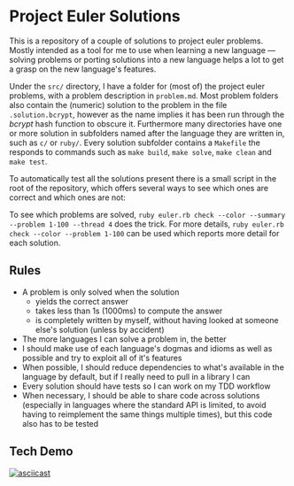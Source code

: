 # Project Euler Solutions

This is a repository of a couple of solutions to project euler problems. Mostly
intended as a tool for me to use when learning a new language — solving problems
or porting solutions into a new language helps a lot to get a grasp on the new
language's features.

Under the `src/` directory, I have a folder for (most of) the project euler
problems, with a problem description in `problem.md`. Most problem folders also
contain the (numeric) solution to the problem in the file `.solution.bcrypt`,
however as the name implies it has been run through the *bcrypt* hash function
to obscure it. Furthermore many directories have one or more solution in
subfolders named after the language they are written in, such as `c/` or
`ruby/`. Every solution subfolder contains a `Makefile` the responds to commands
such as `make build`, `make solve`, `make clean` and `make test`.

To automatically test all the solutions present there is a small script in the
root of the repository, which offers several ways to see which ones are correct
and which ones are not:

To see which problems are solved, 
`ruby euler.rb check --color --summary --problem 1-100 --thread 4` does the
trick. For more details, `ruby euler.rb check --color --problem 1-100` can be
used which reports more detail for each solution.

## Rules

  - A problem is only solved when the solution
      - yields the correct answer
      - takes less than 1s (1000ms) to compute the answer
      - is completely written by myself, without having looked at someone else's
        solution (unless by accident)
  - The more languages I can solve a problem in, the better
  - I should make use of each language's dogmas and idioms as well as possible
    and try to exploit all of it's features
  - When possible, I should reduce dependencies to what's available in the
    language by default, but if I really need to pull in a library I can
  - Every solution should have tests so I can work on my TDD workflow
  - When necessary, I should be able to share code across solutions (especially
    in languages where the standard API is limited, to avoid having to
    reimplement the same things multiple times), but this code also has to be
    tested

## Tech Demo

[![asciicast](https://asciinema.org/a/OJ6I04nBYKx6Z1sfbMpMwgrck.png)](https://asciinema.org/a/OJ6I04nBYKx6Z1sfbMpMwgrck)

